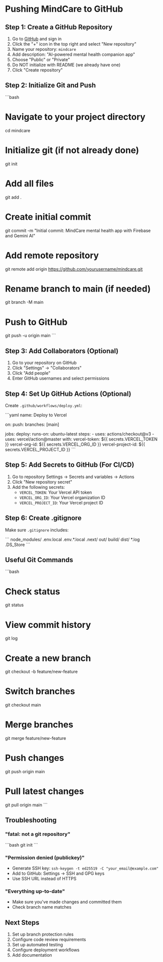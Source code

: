 # Pushing MindCare to GitHub

## Step 1: Create a GitHub Repository

1. Go to [GitHub](https://github.com) and sign in
2. Click the "+" icon in the top right and select "New repository"
3. Name your repository: `mindcare`
4. Add description: "AI-powered mental health companion app"
5. Choose "Public" or "Private"
6. Do NOT initialize with README (we already have one)
7. Click "Create repository"

## Step 2: Initialize Git and Push

\`\`\`bash
# Navigate to your project directory
cd mindcare

# Initialize git (if not already done)
git init

# Add all files
git add .

# Create initial commit
git commit -m "Initial commit: MindCare mental health app with Firebase and Gemini AI"

# Add remote repository
git remote add origin https://github.com/yourusername/mindcare.git

# Rename branch to main (if needed)
git branch -M main

# Push to GitHub
git push -u origin main
\`\`\`

## Step 3: Add Collaborators (Optional)

1. Go to your repository on GitHub
2. Click "Settings" → "Collaborators"
3. Click "Add people"
4. Enter GitHub usernames and select permissions

## Step 4: Set Up GitHub Actions (Optional)

Create `.github/workflows/deploy.yml`:

\`\`\`yaml
name: Deploy to Vercel

on:
  push:
    branches: [main]

jobs:
  deploy:
    runs-on: ubuntu-latest
    steps:
      - uses: actions/checkout@v3
      - uses: vercel/action@master
        with:
          vercel-token: ${{ secrets.VERCEL_TOKEN }}
          vercel-org-id: ${{ secrets.VERCEL_ORG_ID }}
          vercel-project-id: ${{ secrets.VERCEL_PROJECT_ID }}
\`\`\`

## Step 5: Add Secrets to GitHub (For CI/CD)

1. Go to repository Settings → Secrets and variables → Actions
2. Click "New repository secret"
3. Add the following secrets:
   - `VERCEL_TOKEN`: Your Vercel API token
   - `VERCEL_ORG_ID`: Your Vercel organization ID
   - `VERCEL_PROJECT_ID`: Your Vercel project ID

## Step 6: Create .gitignore

Make sure `.gitignore` includes:

\`\`\`
node_modules/
.env.local
.env.*.local
.next/
out/
build/
dist/
*.log
.DS_Store
\`\`\`

## Useful Git Commands

\`\`\`bash
# Check status
git status

# View commit history
git log

# Create a new branch
git checkout -b feature/new-feature

# Switch branches
git checkout main

# Merge branches
git merge feature/new-feature

# Push changes
git push origin main

# Pull latest changes
git pull origin main
\`\`\`

## Troubleshooting

### "fatal: not a git repository"
\`\`\`bash
git init
\`\`\`

### "Permission denied (publickey)"
- Generate SSH key: `ssh-keygen -t ed25519 -C "your_email@example.com"`
- Add to GitHub: Settings → SSH and GPG keys
- Use SSH URL instead of HTTPS

### "Everything up-to-date"
- Make sure you've made changes and committed them
- Check branch name matches

## Next Steps

1. Set up branch protection rules
2. Configure code review requirements
3. Set up automated testing
4. Configure deployment workflows
5. Add documentation
